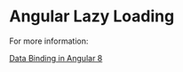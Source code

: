 
# Angular Lazy Loading



For more information:

[Data Binding in Angular 8](https://www.javatpoint.com/data-binding-in-angular-8)